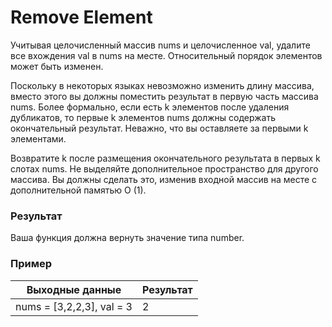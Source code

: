 # Remove Element
Учитывая целочисленный массив nums и целочисленное val, удалите все вхождения val в nums на месте. Относительный порядок элементов может быть изменен.

Поскольку в некоторых языках невозможно изменить длину массива, вместо этого вы должны поместить результат в первую часть массива nums. Более формально, если есть k элементов после удаления дубликатов, то первые k элементов nums должны содержать окончательный результат. Неважно, что вы оставляете за первыми k элементами.

Возвратите k после размещения окончательного результата в первых k слотах nums. Не выделяйте дополнительное пространство для другого массива. Вы должны сделать это, изменив входной массив на месте с дополнительной памятью O (1).

### Результат
Ваша функция должна вернуть значение типа number.

### Пример
 
| Выходные данные            | Результат |
|----------------------------|-----------|
| nums = [3,2,2,3], val = 3  | 2         |
